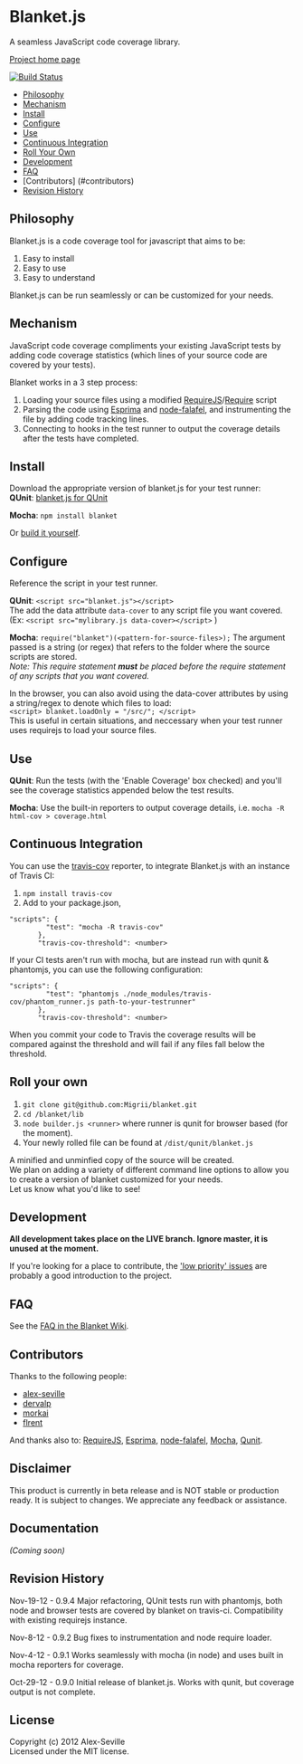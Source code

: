 # Blanket.js

A seamless JavaScript code coverage library.

[Project home page](http://migrii.github.com/blanket/)

[![Build Status](https://travis-ci.org/Migrii/blanket.png)](https://travis-ci.org/Migrii/blanket)

* [Philosophy](#philosophy)
* [Mechanism](#mechanism)
* [Install](#install)
* [Configure](#configure)
* [Use](#use)
* [Continuous Integration](#continuous-integration)
* [Roll Your Own](#roll-your-own)
* [Development](#development)
* [FAQ](#faq)
* [Contributors] (#contributors)  
* [Revision History](#revision-history)



## Philosophy

Blanket.js is a code coverage tool for javascript that aims to be:

1. Easy to install
2. Easy to use
3. Easy to understand

Blanket.js can be run seamlessly or can be customized for your needs.

## Mechanism

JavaScript code coverage compliments your existing JavaScript tests by adding code coverage statistics (which lines of your source code are covered by your tests).

Blanket works in a 3 step process:

1. Loading your source files using a modified [RequireJS](http://requirejs.org/)/[Require](http://nodejs.org/api/globals.html#globals_require) script
2. Parsing the code using [Esprima](http://esprima.org) and [node-falafel](https://github.com/substack/node-falafel), and instrumenting the file by adding code tracking lines.
3. Connecting to hooks in the test runner to output the coverage details after the tests have completed.

## Install

Download the appropriate version of blanket.js for your test runner:  
**QUnit**: [blanket.js for QUnit](https://raw.github.com/Migrii/blanket/live/dist/qunit/blanket.js)  

**Mocha**: `npm install blanket`     

Or [build it yourself](#roll-your-own).  


## Configure

Reference the script in your test runner.

**QUnit**: `<script src="blanket.js"></script>`  
The add the data attribute `data-cover` to any script file you want covered.   
(Ex: `<script src="mylibrary.js data-cover></script>` )  

**Mocha**: `require("blanket")(<pattern-for-source-files>);` The argument passed is a string (or regex) that refers to the folder where the source scripts are stored.  
*Note: This require statement <strong>must</strong> be placed before the require statement of any scripts that you want covered.*  

In the browser, you can also avoid using the data-cover attributes by using a string/regex to denote which files to load:  
`<script> blanket.loadOnly = "/src/"; </script>`  
This is useful in certain situations, and neccessary when your test runner uses requirejs to load your source files.

## Use

**QUnit**: Run the tests (with the 'Enable Coverage' box checked) and you'll see the coverage statistics appended below the test results.

**Mocha**: Use the built-in reporters to output coverage details, i.e. `mocha -R html-cov > coverage.html`  

## Continuous Integration

You can use the [travis-cov](https://github.com/alex-seville/travis-cov) reporter, to integrate Blanket.js with an instance of Travis CI:

1. `npm install travis-cov`
2. Add to your package.json,  

```   
"scripts": {   
         "test": "mocha -R travis-cov"   
       },   
       "travis-cov-threshold": <number>  
```   

If your CI tests aren't run with mocha, but are instead run with qunit & phantomjs, you can use the following configuration:

```     
"scripts": {   
         "test": "phantomjs ./node_modules/travis-cov/phantom_runner.js path-to-your-testrunner"   
       },   
       "travis-cov-threshold": <number>  
```   

When you commit your code to Travis the coverage results will be compared against the threshold and will fail if any files fall below the threshold.

## Roll your own

1. `git clone git@github.com:Migrii/blanket.git`  
2. `cd /blanket/lib`  
3. `node builder.js <runner>` where runner is qunit for browser based (for the moment).
4. Your newly rolled file can be found at `/dist/qunit/blanket.js`

A minified and unminfied copy of the source will be created.  
We plan on adding a variety of different command line options to allow you to create a version of blanket customized for your needs.  
Let us know what you'd like to see!

## Development

**All development takes place on the LIVE branch.  Ignore master, it is unused at the moment.**

If you're looking for a place to contribute, the ['low priority' issues](https://github.com/Migrii/blanket/issues?labels=low+priority&page=1&state=open) are probably a good introduction to the project.

## FAQ

See the [FAQ in the Blanket Wiki](https://github.com/Migrii/blanket/wiki/FAQ).

## Contributors

Thanks to the following people:

* [alex-seville](https://github.com/alex-seville)
* [dervalp](https://github.com/dervalp)
* [morkai](https://github.com/morkai)
* [flrent](https://github.com/flrent)

And thanks also to: [RequireJS](http://requirejs.org/), [Esprima](http://esprima.org/), [node-falafel](https://github.com/substack/node-falafel), [Mocha](http://visionmedia.github.com/mocha/), [Qunit](http://qunitjs.com/).

## Disclaimer

This product is currently in beta release and is NOT stable or production ready.  It is subject to changes.  We appreciate any feedback or assistance.

## Documentation
_(Coming soon)_

## Revision History

Nov-19-12 - 0.9.4
Major refactoring, QUnit tests run with phantomjs, both node and browser tests are covered by blanket on travis-ci.  Compatibility with existing requirejs instance.

Nov-8-12 - 0.9.2
Bug fixes to instrumentation and node require loader.

Nov-4-12 - 0.9.1
Works seamlessly with mocha (in node) and uses built in mocha reporters for coverage.

Oct-29-12 - 0.9.0
Initial release of blanket.js.  Works with qunit, but coverage output is not complete.

## License
Copyright (c) 2012 Alex-Seville  
Licensed under the MIT license.
